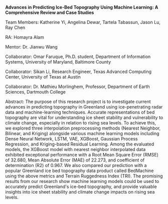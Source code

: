 
**Advances in Predicting Ice-Bed Topography Using Machine Learning: A Comprehensive Review and Case Studies**

Team Members: Katherine Yi, Angelina Dewar, Tartela Tabassun, Jason Lu, Ray Chen


RA: Homayra Alam

Mentor: Dr. Jianwu Wang

Collaborator: Omar Faruque, Ph.D. student, Department of Information Systems, University of Maryland, Baltimore County

Collaborator: Sikan Li, Research Engineer, Texas Advanced Computing Center, University of Texas at Austin

Collaborator: Dr. Mathieu Morlinghem, Professor, Department of Earth Sciences, Dartmouth College

Abstract: 
The purpose of this research project is to investigate current advances in predicting topography in Greenland using ice-penetrating radar data and machine-learning techniques. Accurate representations of bed topography are vital for understanding ice sheet stability and vulnerability to climate change, especially in relation to rising sea levels. To achieve this, we explored three interpolation preprocessing methods (Nearest Neighbor, Bilinear, and Kriging) alongside various machine learning models including Dense Neural Network, LSTM, VAE, XGBoost, Gaussian Process Regression, and Kriging-based Residual Learning. Among the evaluated models, the XGBoost model with nearest neighbor interpolated data exhibited exceptional performance with a Root Mean Square Error (RMSE) of 32.680, Mean Absolute Error (MAE) of 22.273, and coefficient of determination (R2) of 0.967. We also compared our prediction with a popular Greenland ice bed topography data product called BedMachine using the above metrics and Terrain Ruggedness Index (TRI). The promising results from our research show machine learning models could be used to accurately predict Greenland's ice-bed topography, and provide valuable insights into ice sheet stability and climate change impacts on rising sea levels.
